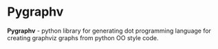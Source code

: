 # Pygraphv

__Pygraphv__ - python library for generating dot programming language for creating graphviz graphs from python OO style code.